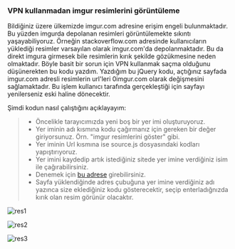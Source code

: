 ### VPN kullanmadan imgur resimlerini görüntüleme

Bildiğiniz üzere ülkemizde imgur.com adresine erişim engeli bulunmaktadır. Bu yüzden imgurda depolanan resimleri görüntülemekte sıkıntı yaşayabiliyoruz. Örneğin stackoverflow.com adresinde kullanıcıların yüklediği resimler varsayılan olarak imgur.com'da depolanmaktadır. Bu da direkt imgura girmesek bile resimlerin kırık şekilde gözükmesine neden olmaktadır. Böyle basit bir sorun için VPN kullanmak saçma olduğunu düşünerekten bu kodu yazdım. Yazdığım bu jQuery kodu, açtığınız sayfada imgur.com adresli resimlerin url'leri 0imgur.com olarak değişmesini sağlamaktadır. Bu işlem kullanıcı tarafında gerçekleştiği için sayfayı yenilerseniz eski haline dönecektir.

Şimdi kodun nasıl çalıştığını açıklayayım:
> - Öncelikle tarayıcımızda yeni boş bir yer imi oluşturuyoruz.
> - Yer iminin adı kısmına kodu çağırmanız için gereken bir değer giriyorsunuz. Örn. "imgur resimlerini göster" gibi.
> - Yer iminin Url kısmına ise source.js dosyasındaki kodları yapıştırıyoruz. 
> - Yer imini kaydedip artık istediğiniz sitede yer imine verdiğiniz isim ile çağırabilirsiniz.
> - Denemek için [bu adrese](https://stackoverflow.com/questions/10744305/how-to-create-gitignore-file) girebilirsiniz.
> - Sayfa yüklendiğinde adres çubuğuna yer imine verdiğiniz adı yazınca size eklediğiniz kodu gösterecektir, seçip enterladığnızda kırık olan resim görünür olacaktır.

![res1](<url> "res.1")

![res2](<url> "res.2")

![res3](<url> "res.3")